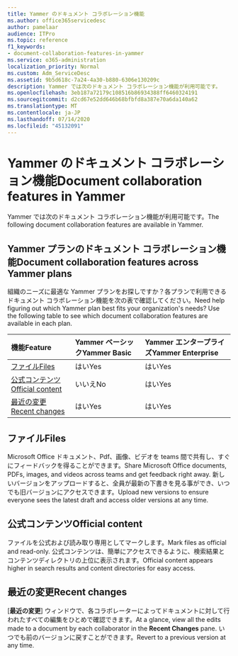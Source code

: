 ```yaml
---
title: Yammer のドキュメント コラボレーション機能
ms.author: office365servicedesc
author: pamelaar
audience: ITPro
ms.topic: reference
f1_keywords:
- document-collaboration-features-in-yammer
ms.service: o365-administration
localization_priority: Normal
ms.custom: Adm_ServiceDesc
ms.assetid: 9b5d618c-7a24-4a30-b880-6306e130209c
description: Yammer では次のドキュメント コラボレーション機能が利用可能です。
ms.openlocfilehash: 3eb187a72179c108516b86934388ff6460324191
ms.sourcegitcommit: d2cd67e52dd646b68bfbfd8a387e70a6da140a62
ms.translationtype: MT
ms.contentlocale: ja-JP
ms.lasthandoff: 07/14/2020
ms.locfileid: "45132091"
---
```

# <a name="document-collaboration-features-in-yammer"></a><span data-ttu-id="8bf64-103">Yammer のドキュメント コラボレーション機能</span><span class="sxs-lookup"><span data-stu-id="8bf64-103">Document collaboration features in Yammer</span></span>

<span data-ttu-id="8bf64-104">Yammer では次のドキュメント コラボレーション機能が利用可能です。</span><span class="sxs-lookup"><span data-stu-id="8bf64-104">The following document collaboration features are available in Yammer.</span></span>
  
## <a name="document-collaboration-features-across-yammer-plans"></a><span data-ttu-id="8bf64-105">Yammer プランのドキュメント コラボレーション機能</span><span class="sxs-lookup"><span data-stu-id="8bf64-105">Document collaboration features across Yammer plans</span></span>

<span data-ttu-id="8bf64-p101">組織のニーズに最適な Yammer プランをお探しですか？各プランで利用できるドキュメント コラボレーション機能を次の表で確認してください。</span><span class="sxs-lookup"><span data-stu-id="8bf64-p101">Need help figuring out which Yammer plan best fits your organization's needs? Use the following table to see which document collaboration features are available in each plan.</span></span>
  
|<span data-ttu-id="8bf64-108">**機能**</span><span class="sxs-lookup"><span data-stu-id="8bf64-108">**Feature**</span></span>|<span data-ttu-id="8bf64-109">**Yammer ベーシック**</span><span class="sxs-lookup"><span data-stu-id="8bf64-109">**Yammer Basic**</span></span>|<span data-ttu-id="8bf64-110">**Yammer エンタープライズ**</span><span class="sxs-lookup"><span data-stu-id="8bf64-110">**Yammer Enterprise**</span></span>|
|:-----|:-----|:-----|
|[<span data-ttu-id="8bf64-111">ファイル</span><span class="sxs-lookup"><span data-stu-id="8bf64-111">Files</span></span>](document-collaboration-features-in-yammer.md#files) <br/> |<span data-ttu-id="8bf64-112">はい</span><span class="sxs-lookup"><span data-stu-id="8bf64-112">Yes</span></span>  <br/> |<span data-ttu-id="8bf64-113">はい</span><span class="sxs-lookup"><span data-stu-id="8bf64-113">Yes</span></span>  <br/> |
|[<span data-ttu-id="8bf64-114">公式コンテンツ</span><span class="sxs-lookup"><span data-stu-id="8bf64-114">Official content</span></span>](document-collaboration-features-in-yammer.md#official-content) <br/> |<span data-ttu-id="8bf64-115">いいえ</span><span class="sxs-lookup"><span data-stu-id="8bf64-115">No</span></span>  <br/> |<span data-ttu-id="8bf64-116">はい</span><span class="sxs-lookup"><span data-stu-id="8bf64-116">Yes</span></span>  <br/> |
|[<span data-ttu-id="8bf64-117">最近の変更</span><span class="sxs-lookup"><span data-stu-id="8bf64-117">Recent changes</span></span>](document-collaboration-features-in-yammer.md#recent-changes) <br/> |<span data-ttu-id="8bf64-118">はい</span><span class="sxs-lookup"><span data-stu-id="8bf64-118">Yes</span></span>  <br/> |<span data-ttu-id="8bf64-119">はい</span><span class="sxs-lookup"><span data-stu-id="8bf64-119">Yes</span></span>  <br/> |

## <a name="files"></a><span data-ttu-id="8bf64-120">ファイル</span><span class="sxs-lookup"><span data-stu-id="8bf64-120">Files</span></span>

<span data-ttu-id="8bf64-121">Microsoft Office ドキュメント、Pdf、画像、ビデオを teams 間で共有し、すぐにフィードバックを得ることができます。</span><span class="sxs-lookup"><span data-stu-id="8bf64-121">Share Microsoft Office documents, PDFs, images, and videos across teams and get feedback right away.</span></span> <span data-ttu-id="8bf64-122">新しいバージョンをアップロードすると、全員が最新の下書きを見る事ができ、いつでも旧バージョンにアクセスできます。</span><span class="sxs-lookup"><span data-stu-id="8bf64-122">Upload new versions to ensure everyone sees the latest draft and access older versions at any time.</span></span>
  
## <a name="official-content"></a><span data-ttu-id="8bf64-123">公式コンテンツ</span><span class="sxs-lookup"><span data-stu-id="8bf64-123">Official content</span></span>

<span data-ttu-id="8bf64-124">ファイルを公式および読み取り専用としてマークします。</span><span class="sxs-lookup"><span data-stu-id="8bf64-124">Mark files as official and read-only.</span></span> <span data-ttu-id="8bf64-125">公式コンテンツは、簡単にアクセスできるように、検索結果とコンテンツディレクトリの上位に表示されます。</span><span class="sxs-lookup"><span data-stu-id="8bf64-125">Official content appears higher in search results and content directories for easy access.</span></span>

## <a name="recent-changes"></a><span data-ttu-id="8bf64-126">最近の変更</span><span class="sxs-lookup"><span data-stu-id="8bf64-126">Recent changes</span></span>

<span data-ttu-id="8bf64-127">[**最近の変更**] ウィンドウで、各コラボレーターによってドキュメントに対して行われたすべての編集をひとめで確認できます。</span><span class="sxs-lookup"><span data-stu-id="8bf64-127">At a glance, view all the edits made to a document by each collaborator in the **Recent Changes** pane.</span></span> <span data-ttu-id="8bf64-128">いつでも前のバージョンに戻すことができます。</span><span class="sxs-lookup"><span data-stu-id="8bf64-128">Revert to a previous version at any time.</span></span>
  